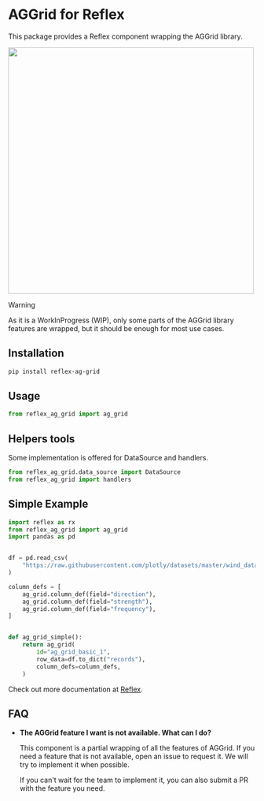 # AGGrid for Reflex

This package provides a Reflex component wrapping the AGGrid library.

<img src="aggrid_preview.png" width="500px">

> [!WARNING]
> As it is a WorkInProgress (WIP), only some parts of the AGGrid library features are wrapped, but it should be enough for most use cases.

## Installation

```bash
pip install reflex-ag-grid
```

## Usage

```python
from reflex_ag_grid import ag_grid
```

## Helpers tools

Some implementation is offered for DataSource and handlers.

```python
from reflex_ag_grid.data_source import DataSource
from reflex_ag_grid import handlers
```

## Simple Example

```python
import reflex as rx
from reflex_ag_grid import ag_grid
import pandas as pd


df = pd.read_csv(
    "https://raw.githubusercontent.com/plotly/datasets/master/wind_dataset.csv"
)

column_defs = [
    ag_grid.column_def(field="direction"),
    ag_grid.column_def(field="strength"),
    ag_grid.column_def(field="frequency"),
]


def ag_grid_simple():
    return ag_grid(
        id="ag_grid_basic_1",
        row_data=df.to_dict("records"),
        column_defs=column_defs,
    )
```

Check out more documentation at [Reflex](https://reflex.dev/docs/library/tables-and-data-grids/ag-grid/).

## FAQ

- **The AGGrid feature I want is not available. What can I do?**

    This component is a partial wrapping of all the features of AGGrid. If you need a feature that is not available, 
    open an issue to request it. We will try to implement it when possible.

    If you can't wait for the team to implement it, you can also submit a PR with the feature you need.
